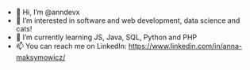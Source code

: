 - 👋 Hi, I’m @anndevx
- 👀 I’m interested in software and web development, data science and cats!
- 🌱 I’m currently learning JS, Java, SQL, Python and PHP
- 📫 You can reach me on LinkedIn: https://www.linkedin.com/in/anna-maksymowicz/


<!---
anndevx/anndevx is a ✨ special ✨ repository because its `README.md` (this file) appears on your GitHub profile.
You can click the Preview link to take a look at your changes.
--->
